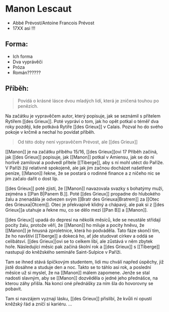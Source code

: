 # Manon Lescaut
- Abbé Prévost/Antoine Francois Prévost
- 17XX asi !!!

## Forma:
- Ich forma
- Dva vyprávěči
- Próza
- Román??????

## Příběh:
> Povídá o krásné lásce dvou mladých lidí, která je zničená touhou po penězích.
>  

Na začátku je vypravěčem autor, který popisuje, jak se seznámil s přítelem Rytířem [[des Grieux]]. Poté vypráví o tom, jak ho opět potkal o téměř dva roky později, kde potkává Rytíře [[des Grieux]] v Calais. Pozval ho do svého pokoje v krčmě a nechal ho povídat příběh.

> Od této doby není vypravěčem Prévost, ale [[des Grieux]]

[[Manon]] je na začátku příběhu 15/16, [[des Grieux]]ovi 17 
Příběh začíná, jak [[des Grieux]] popisuje, jak [[Manon]] potkal v Amiensu, jak se do ní horlivě zamiloval a podvedl přítele [[Tiberge]], aby s ní mohl utéct do Paříže. V Paříži žijí relativně spokojeně, ale jak jim začnou docházet našetřené peníze, [[Manon]] řekne, že se postará o rodinné finance a z ničeho nic se jim začalo dařit o dost líp.

[[des Grieux]] poté zjistí, že [[Manon]] navazovala svazky s bohatýmy muži, zejména s [[Pan B|Panem B.]]. Poté [[des Grieux]] propadne do hlubokého žalu a znenadála je odvezen svým [[Bratr des Grieuxa|Bratrem]] za [[Otec des Grieuxa|Otcem]]. Otec je překvapivě klidný a chápavý, ale pak si z [[des Grieux]]a utahuje a řekne mu, co se dělo mezi [[Pan B]] a [[Manon]].

[[des Grieux]] upadá do depresí na několik měsíců, kde se neustále střídají pocity žalu, protože věří, že [[Manon]] ho miluje a pocity hněvu, že [[Manon]] je hnusná zproletnice, která ho podváděla. Tato fáze skončí tím, že ho navštíví [[Tiberge]] a dokecá ho, ať jde studovat církev a oddá se celibátsví. [[des Grieux]]ovi se to celkem líbí, ale zůstává v něm zbytek hoře. Následující měsíc pak začíná školní rok a [[des Grieux]] s [[Tiberge]] nastupují do kněžského semináře Saint-Sulpice v Paříži.

Tam se ihned stává špičkovým studentem, lidi mu chválí napřed úspěchy, již jistě dosáhne a studuje den a noc. Takto se to táhlo asi rok, a poslední měsíce už si myslel, že na [[Manon]] málem zapomene. Jenže se stal nadosti slavným, aby se [[Manon]] dozvěděla o jedné jeho přednášce, na kterou záhy přišla. Na konci oné přednášky za ním šla do hovorovny se pobavit. 

Tam si navzájem vyznají lásku, [[des Grieux]] přislíbí, že kvůli ní opustí kněžský řád a zníčí si kariéru.
...